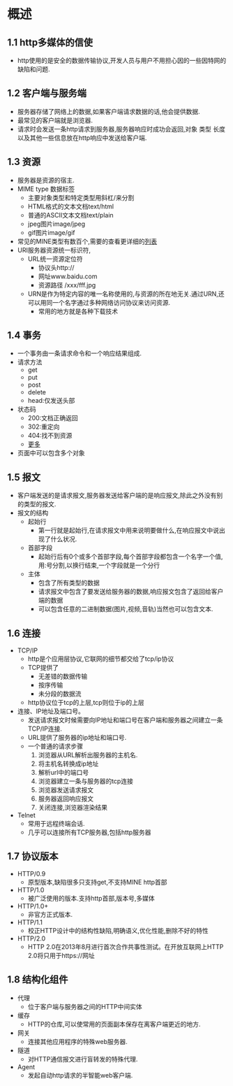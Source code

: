 # 概述
## 1.1 http多媒体的信使

* http使用的是安全的数据传输协议,开发人员与用户不用担心因的一些因特网的缺陷和问题.

## 1.2 客户端与服务端
* 服务器存储了网络上的数据,如果客户端请求数据的话,他会提供数据.
* 最常见的客户端就是浏览器.
* 请求时会发送一条http请求到服务器,服务器响应时成功会返回,对象 类型 长度以及其他一些信息放在http响应中发送给客户端.

## 1.3 资源
* 服务器是资源的宿主.
* MIME type 数据标签
    * 主要对象类型和特定类型用斜杠/来分割
    * HTML格式的文本文档text/html
    * 普通的ASCII文本文档text/plain
    * jpeg图片image/jpeg
    * gif图片image/gif
* 常见的MINE类型有数百个,需要的查看更详细的[列表](http://www.w3school.com.cn/media/media_mimeref.asp)
* URI服务器资源统一标识符,
    * URL统一资源定位符
        * 协议头http://
        * 网址www.baidu.com
        * 资源路径 /xxx/fff.jpg
    * URN是作为特定内容的唯一名称使用的,与资源的所在地无关.通过URN,还可以用同一个名字通过多种网络访问协议来访问资源.
        * 常用的地方就是各种下载技术
## 1.4 事务
* 一个事务由一条请求命令和一个响应结果组成.
* 请求方法
    * get
    * put
    * post
    * delete
    * head:仅发送头部
* 状态码
    * 200:文档正确返回
    * 302:重定向
    * 404:找不到资源
    * [更多](https://www.w3cschool.cn/http/g9prxfmx.html)
* 页面中可以包含多个对象
## 1.5 报文
* 客户端发送的是请求报文,服务器发送给客户端的是响应报文,除此之外没有别的类型的报文.
* 报文的结构
    * 起始行
        * 第一行就是起始行,在请求报文中用来说明要做什么,在响应报文中说出现了什么状况.
    * 首部字段
        * 起始行后有0个或多个首部字段,每个首部字段都包含一个名字一个值,用:号分割,以换行结束,一个字段就是一个分行
    * 主体
        * 包含了所有类型的数据
        * 请求报文中包含了要发送给服务器的数据,响应报文包含了返回给客户端的数据
        * 可以包含任意的二进制数据(图片,视频,音轨)当然也可以包含文本.
## 1.6 连接
* TCP/IP
    * http是个应用层协议,它联网的细节都交给了tcp/ip协议
    * TCP提供了
        * 无差错的数据传输
        * 按序传输
        * 未分段的数据流   
    * http协议位于tcp的上层,tcp则位于ip的上层
* 连接、IP地址及端口号。
    * 发送请求报文时候需要向IP地址和端口号在客户端和服务器之间建立一条TCP/IP连接.
    * URL提供了服务器的ip地址和端口号.
    * 一个普通的请求步骤
        1. 浏览器从URL解析出服务器的主机名.
        1. 将主机名转换成ip地址
        1. 解析url中的端口号
        1. 浏览器建立一条与服务器的tcp连接
        1. 浏览器发送请求报文
        1. 服务器返回响应报文
        1. 关闭连接,浏览器渲染结果
* Telnet
    * 常用于远程终端会话.
    * 几乎可以连接所有TCP服务器,包括http服务器
## 1.7 协议版本
* HTTP/0.9
    * 原型版本,缺陷很多只支持get,不支持MINE http首部
* HTTP/1.0
    * 被广泛使用的版本.支持http首部,版本号,多媒体
* HTTP/1.0+
    * 非官方正式版本.
* HTTP/1.1
    * 校正HTTP设计中的结构性缺陷,明确语义,优化性能,删除不好的特性
* HTTP/2.0
    * HTTP 2.0在2013年8月进行首次合作共事性测试。在开放互联网上HTTP 2.0将只用于https://网址
## 1.8 结构化组件
* 代理
    * 位于客户端与服务器之间的HTTP中间实体
* 缓存
    * HTTP的仓库,可以使常用的页面副本保存在离客户端更近的地方.
* 网关
    * 连接其他应用程序的特殊web服务器.
* 隧道
    * 对HTTP通信报文进行盲转发的特殊代理.
* Agent
    * 发起自动http请求的半智能web客户端.